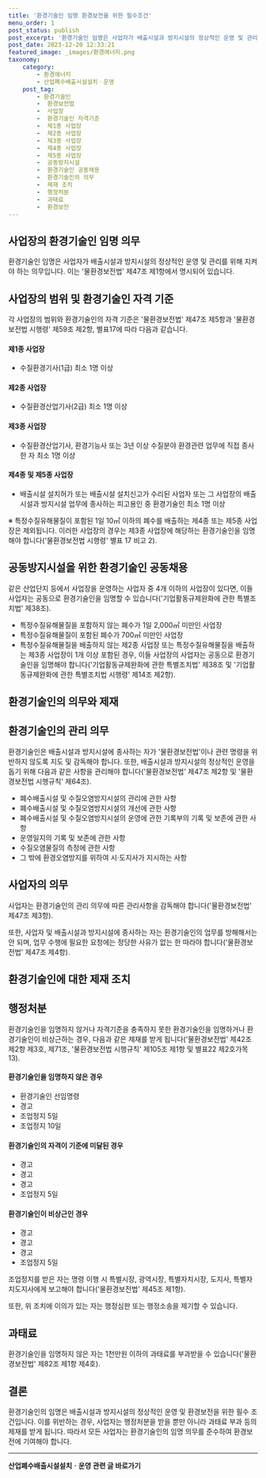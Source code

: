 ```yaml
---
title: '환경기술인 임명 환경보전을 위한 필수조건'
menu_order: 1
post_status: publish
post_excerpt: '환경기술인 임명은 사업자가 배출시설과 방지시설의 정상적인 운영 및 관리를 위해 지켜야 하는 의무입니다. 이는  물환경보전법  제47조 제1항에서 명시되어 있습니다.'
post_date: 2023-12-20 12:33:21
featured_image: _images/환경에너지.png
taxonomy:
    category:
        - 환경에너지
        - 산업폐수배출시설설치ㆍ운영
    post_tag:
        - 환경기술인
        -  환경보전법
        -  사업장
        -  환경기술인 자격기준
        -  제1종 사업장
        -  제2종 사업장
        -  제3종 사업장
        -  제4종 사업장
        -  제5종 사업장
        -  공동방지시설
        -  환경기술인 공동채용
        -  환경기술인의 의무
        -  제재 조치
        -  행정처분
        -  과태료
        -  환경보전
---
```



## 사업장의 환경기술인 임명 의무

환경기술인 임명은 사업자가 배출시설과 방지시설의 정상적인 운영 및 관리를 위해 지켜야 하는 의무입니다. 이는 '물환경보전법' 제47조 제1항에서 명시되어 있습니다.

## 사업장의 범위 및 환경기술인 자격 기준

각 사업장의 범위와 환경기술인의 자격 기준은 '물환경보전법' 제47조 제5항과 '물환경보전법 시행령' 제59조 제2항, 별표17에 따라 다음과 같습니다.

#### 제1종 사업장

- 수질환경기사(1급) 최소 1명 이상

#### 제2종 사업장

- 수질환경산업기사(2급) 최소 1명 이상

#### 제3종 사업장

- 수질환경산업기사, 환경기능사 또는 3년 이상 수질분야 환경관련 업무에 직접 종사한 자 최소 1명 이상

#### 제4종 및 제5종 사업장

- 배출시설 설치허가 또는 배출시설 설치신고가 수리된 사업자 또는 그 사업장의 배출시설과 방지시설 업무에 종사하는 피고용인 중 환경기술인 최소 1명 이상

※ 특정수질유해물질이 포함된 1일 10㎥ 이하의 폐수를 배출하는 제4종 또는 제5종 사업장은 제외됩니다. 이러한 사업장의 경우는 제3종 사업장에 해당하는 환경기술인을 임명해야 합니다('물환경보전법 시행령' 별표 17 비고 2).

## 공동방지시설을 위한 환경기술인 공동채용

같은 산업단지 등에서 사업장을 운영하는 사업자 중 4개 이하의 사업장이 있다면, 이들 사업자는 공동으로 환경기술인을 임명할 수 있습니다('기업활동규제완화에 관한 특별조치법' 제38조).

- 특정수질유해물질을 포함하지 않는 폐수가 1일 2,000㎥ 미만인 사업장
- 특정수질유해물질이 포함된 폐수가 700㎥ 미만인 사업장
- 특정수질유해물질을 배출하지 않는 제2종 사업장 또는 특정수질유해물질을 배출하는 제3종 사업장이 1개 이상 포함된 경우, 이들 사업장의 사업자는 공동으로 환경기술인을 임명해야 합니다('기업활동규제완화에 관한 특별조치법' 제38조 및 '기업활동규제완화에 관한 특별조치법 시행령' 제14조 제2항).

## 환경기술인의 의무와 제재

## 환경기술인의 관리 의무

환경기술인은 배출시설과 방지시설에 종사하는 자가 '물환경보전법'이나 관련 명령을 위반하지 않도록 지도 및 감독해야 합니다. 또한, 배출시설과 방지시설의 정상적인 운영을 돕기 위해 다음과 같은 사항을 관리해야 합니다('물환경보전법' 제47조 제2항 및 '물환경보전법 시행규칙' 제64조).

- 폐수배출시설 및 수질오염방지시설의 관리에 관한 사항
- 폐수배출시설 및 수질오염방지시설의 개선에 관한 사항
- 폐수배출시설 및 수질오염방지시설의 운영에 관한 기록부의 기록 및 보존에 관한 사항
- 운영일지의 기록 및 보존에 관한 사항
- 수질오염물질의 측정에 관한 사항
- 그 밖에 환경오염방지를 위하여 시·도지사가 지시하는 사항

## 사업자의 의무

사업자는 환경기술인의 관리 의무에 따른 관리사항을 감독해야 합니다('물환경보전법' 제47조 제3항).

또한, 사업자 및 배출시설과 방지시설에 종사하는 자는 환경기술인의 업무를 방해해서는 안 되며, 업무 수행에 필요한 요청에는 정당한 사유가 없는 한 따라야 합니다('물환경보전법' 제47조 제4항).

## 환경기술인에 대한 제재 조치

## 행정처분

환경기술인을 임명하지 않거나 자격기준을 충족하지 못한 환경기술인을 임명하거나 환경기술인이 비상근하는 경우, 다음과 같은 제재를 받게 됩니다('물환경보전법' 제42조 제2항 제3호, 제71조, '물환경보전법 시행규칙' 제105조 제1항 및 별표22 제2호가목13).

#### 환경기술인을 임명하지 않은 경우

- 환경기술인 선임명령
- 경고
- 조업정지 5일
- 조업정지 10일

#### 환경기술인의 자격이 기준에 미달된 경우

- 경고
- 경고
- 경고
- 조업정지 5일

#### 환경기술인이 비상근인 경우

- 경고
- 경고
- 경고
- 조업정지 5일

조업정지를 받은 자는 명령 이행 시 특별시장, 광역시장, 특별자치시장, 도지사, 특별자치도지사에게 보고해야 합니다('물환경보전법' 제45조 제1항).

또한, 위 조치에 이의가 있는 자는 행정심판 또는 행정소송을 제기할 수 있습니다.

## 과태료

환경기술인을 임명하지 않은 자는 1천만원 이하의 과태료를 부과받을 수 있습니다('물환경보전법' 제82조 제1항 제4호).

## 결론

환경기술인의 임명은 배출시설과 방지시설의 정상적인 운영 및 환경보전을 위한 필수 조건입니다. 이를 위반하는 경우, 사업자는 행정처분을 받을 뿐만 아니라 과태료 부과 등의 제재를 받게 됩니다. 따라서 모든 사업자는 환경기술인의 임명 의무를 준수하여 환경보전에 기여해야 합니다.
<!-- wp:separator -->
<hr class="wp-block-separator has-alpha-channel-opacity"/>
<!-- /wp:separator -->

<!-- wp:group {"backgroundColor":"base","layout":{"type":"constrained"}} -->
<div class="wp-block-group has-base-background-color has-background"><!-- wp:paragraph {"align":"center","fontSize":"medium"} -->
<p class="has-text-align-center has-large-font-size"><strong>산업폐수배출시설설치ㆍ운영 관련 글 바로가기</strong></p>
<!-- /wp:paragraph -->


<!-- wp:latest-posts
{"categories":[{"id":35050,"count":19,"description":"","link":"https://uknowlaw.com/category/%ec%82%b0%ec%97%85%ed%8f%90%ec%88%98%eb%b0%b0%ec%b6%9c%ec%8b%9c%ec%84%a4%ec%84%a4%ec%b9%98%e3%86%8d%ec%9a%b4%ec%98%81/","name":"산업폐수배출시설설치ㆍ운영","slug":"산업폐수배출시설설치ㆍ운영","taxonomy":"category","parent":0,"meta":[],"_links":{"self":[{"href":"https://uknowlaw.com/wp-json/wp/v2/categories/35050"}],"collection":[{"href":"https://uknowlaw.com/wp-json/wp/v2/categories"}],"about":[{"href":"https://uknowlaw.com/wp-json/wp/v2/taxonomies/category"}],"wp:post_type":[{"href":"https://uknowlaw.com/wp-json/wp/v2/posts?categories=35050"}],"curies":[{"name":"wp","href":"https://api.w.org/{rel}","templated":true}]}}],"postsToShow":100,"excerptLength":28,"postLayout":"grid","columns":2,"featuredImageAlign":"left","featuredImageSizeSlug":"large","fontSize":"small"} /--></div>
<!-- /wp:group -->